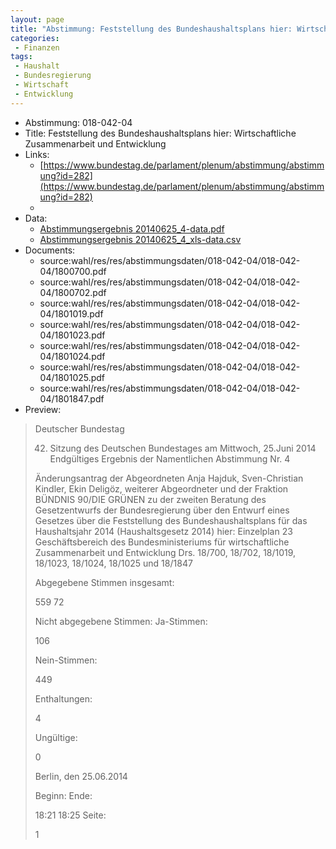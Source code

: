 ```yaml
---
layout: page
title: "Abstimmung: Feststellung des Bundeshaushaltsplans hier: Wirtschaftliche Zusammenarbeit und Entwicklung"
categories:
 - Finanzen
tags:
 - Haushalt
 - Bundesregierung
 - Wirtschaft
 - Entwicklung
---
```


* Abstimmung: 018-042-04
* Title: Feststellung des Bundeshaushaltsplans hier: Wirtschaftliche Zusammenarbeit und Entwicklung
* Links: 
    * [https://www.bundestag.de/parlament/plenum/abstimmung/abstimmung?id=282](https://www.bundestag.de/parlament/plenum/abstimmung/abstimmung?id=282)
    * 
* Data: 
    * [Abstimmungsergebnis 20140625_4-data.pdf](/res/abstimmungsliste/20140625_4-data.pdf)
    * [Abstimmungsergebnis 20140625_4_xls-data.csv](/res/abstimmungsliste/analyses/20140625_4_xls-data.csv)
* Documents: 
    * source:wahl/res/res/abstimmungsdaten/018-042-04/018-042-04/1800700.pdf
    * source:wahl/res/res/abstimmungsdaten/018-042-04/018-042-04/1800702.pdf
    * source:wahl/res/res/abstimmungsdaten/018-042-04/018-042-04/1801019.pdf
    * source:wahl/res/res/abstimmungsdaten/018-042-04/018-042-04/1801023.pdf
    * source:wahl/res/res/abstimmungsdaten/018-042-04/018-042-04/1801024.pdf
    * source:wahl/res/res/abstimmungsdaten/018-042-04/018-042-04/1801025.pdf
    * source:wahl/res/res/abstimmungsdaten/018-042-04/018-042-04/1801847.pdf
* Preview: 
> Deutscher Bundestag
> 
> 42. Sitzung des Deutschen Bundestages
> am Mittwoch, 25.Juni 2014
> Endgültiges Ergebnis der Namentlichen Abstimmung Nr. 4
> 
> Änderungsantrag der Abgeordneten Anja Hajduk, Sven-Christian Kindler, Ekin Deligöz,
> weiterer Abgeordneter und der Fraktion BÜNDNIS 90/DIE GRÜNEN
> zu der zweiten Beratung des Gesetzentwurfs der Bundesregierung über den Entwurf eines
> Gesetzes über die Feststellung des Bundeshaushaltsplans für das Haushaltsjahr 2014
> (Haushaltsgesetz 2014)
> hier: Einzelplan 23
> Geschäftsbereich des Bundesministeriums für wirtschaftliche Zusammenarbeit und
> Entwicklung
> Drs. 18/700, 18/702, 18/1019, 18/1023, 18/1024, 18/1025 und 18/1847
> 
> Abgegebene Stimmen insgesamt:
> 
> 559
> 72
> 
> Nicht abgegebene Stimmen:
> Ja-Stimmen:
> 
> 106
> 
> Nein-Stimmen:
> 
> 449
> 
> Enthaltungen:
> 
> 4
> 
> Ungültige:
> 
> 0
> 
> Berlin, den 25.06.2014
> 
> Beginn:
> Ende:
> 
> 18:21
> 18:25
> Seite:
> 
> 1
> 
> 
